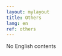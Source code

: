 ```yaml
---
layout: mylayout
title: Others
lang: en
ref: others
---
```


No English contents
<!-- ## Teaching Assistant -->
<!-- <a href="KS/KS.html">計算数学</a> -->

<!-- ## Notes -->
<!-- <a href="notes/HomotopyAssociativeAlgebras.pdf"> -->
<!-- HomotopyAssociativeAlgebras.pdf -->
<!-- </a> -->
<!-- (信州春の学校 第4回 勉強会) -->
